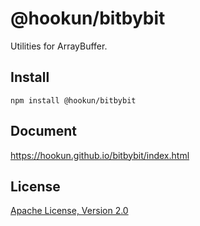 # @hookun/bitbybit

Utilities for ArrayBuffer.

## Install

```
npm install @hookun/bitbybit
```

## Document

https://hookun.github.io/bitbybit/index.html

## License

[Apache License, Version 2.0](LICENSE.txt)
